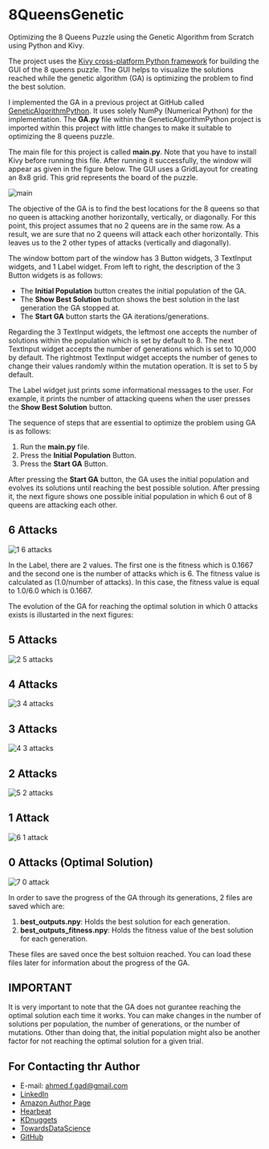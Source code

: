 # 8QueensGenetic
Optimizing the 8 Queens Puzzle using the Genetic Algorithm from Scratch using Python and Kivy.

The project uses the [Kivy cross-platform Python framework](https://github.com/kivy/kivy) for building the GUI of the 8 queens puzzle. The GUI helps to visualize the solutions reached while the genetic algorithm (GA) is optimizing the problem to find the best solution.

I implemented the GA in a previous project at GitHub called [GeneticAlgorithmPython](https://github.com/ahmedfgad/GeneticAlgorithmPython). It uses solely NumPy (Numerical Python) for the  implementation. The **GA.py** file within the GeneticAlgorithmPython project is imported within this project with little changes to make it suitable to optimizing the 8 queens puzzle.

The main file for this project is called **main.py**. Note that you have to install Kivy before running this file. After running it successfully, the window will appear as given in the figure below. The GUI uses a GridLayout for creating an 8x8 grid. This grid represents the board of the puzzle.

![main](https://user-images.githubusercontent.com/16560492/58335124-2f1e4e00-7e41-11e9-9328-fc3b5cd95f41.jpg)

The objective of the GA is to find the best locations for the 8 queens so that no queen is attacking another horizontally, vertically, or diagonally. For this point, this project assumes that no 2 queens are in the same row. As a result, we are sure that no 2 queens will attack each other horizontally. This leaves us to the 2 other types of attacks (vertically and diagonally).

The window bottom part of the window has 3 Button widgets, 3 TextInput widgets, and 1 Label widget. From left to right, the description of the 3 Button widgets is as follows:

* The **Initial Population** button creates the initial population of the GA.
* The **Show Best Solution** button shows the best solution in the last generation the GA stopped at.
* The **Start GA** button starts the GA iterations/generations.

Regarding the 3 TextInput widgets, the leftmost one accepts the number of solutions within the population which is set by default to 8. The next TextInput widget accepts the number of generations which is set to 10,000 by default. The rightmost TextInput widget accepts the number of genes to change their values randomly within the mutation operation. It is set to 5 by default.

The Label widget just prints some informational messages to the user. For example, it prints the number of attacking queens when the user presses the **Show Best Solution** button.


The sequence of steps that are essential to optimize the problem using GA is as follows:
1. Run the **main.py** file.
2. Press the **Initial Population** Button.
3. Press the **Start GA** Button.

After pressing the **Start GA** button, the GA uses the initial population and evolves its solutions until reaching the best possible solution. After pressing it, the next figure shows one possible initial population in which 6 out of 8 queens are attacking each other. 

## 6 Attacks
![1  6 attacks](https://user-images.githubusercontent.com/16560492/58335727-840e9400-7e42-11e9-830d-6d6b9bdad67a.jpg)

In the Label, there are 2 values. The first one is the fitness which is 0.1667 and the second one is the number of attacks which is 6. The fitness value is calculated as (1.0/number of attacks). In this case, the fitness value is equal to 1.0/6.0 which is 0.1667.

The evolution of the GA for reaching the optimal solution in which 0 attacks exists is illustarted in the next figures:

## 5 Attacks
![2  5 attacks](https://user-images.githubusercontent.com/16560492/58336029-321a3e00-7e43-11e9-860e-99aaf16a1d67.jpg)

## 4 Attacks
![3  4 attacks](https://user-images.githubusercontent.com/16560492/58336030-321a3e00-7e43-11e9-972d-1e948fbd62ee.jpg)

## 3 Attacks
![4  3 attacks](https://user-images.githubusercontent.com/16560492/58336031-321a3e00-7e43-11e9-9b6b-83b9de252186.jpg)

## 2 Attacks
![5  2 attacks](https://user-images.githubusercontent.com/16560492/58336032-32b2d480-7e43-11e9-87d1-48dfdd305cc6.jpg)

## 1 Attack
![6  1 attack](https://user-images.githubusercontent.com/16560492/58336033-32b2d480-7e43-11e9-9626-080f5e922825.jpg)

## 0 Attacks (Optimal Solution)
![7  0 attack](https://user-images.githubusercontent.com/16560492/58336034-32b2d480-7e43-11e9-801d-38bf028c7359.jpg)

In order to save the progress of the GA through its generations, 2 files are saved which are:
1. **best_outputs.npy**: Holds the best solution for each generation.
2. **best_outputs_fitness.npy**: Holds the fitness value of the best solution for each generation.

These files are saved once the best soltuion reached. You can load these files later for information about the progress of the GA.

## IMPORTANT
It is very important to note that the GA does not gurantee reaching the optimal solution each time it works. You can make changes in the number of solutions per population, the number of generations, or the number of mutations. Other than doing that, the initial population might also be another factor for not reaching the optimal solution for a given trial.

## For Contacting thr Author
* E-mail: ahmed.f.gad@gmail.com
* [LinkedIn](https://www.linkedin.com/in/ahmedfgad)
* [Amazon Author Page](https://amazon.com/author/ahmedgad)
* [Hearbeat](https://heartbeat.fritz.ai/@ahmedfgad)
* [KDnuggets](https://kdnuggets.com/author/ahmed-gad)
* [TowardsDataScience](https://towardsdatascience.com/@ahmedfgad)
* [GitHub](https://github.com/ahmedfgad)
